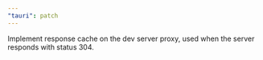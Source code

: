 ```yaml
---
"tauri": patch
---
```


Implement response cache on the dev server proxy, used when the server responds with status 304.
